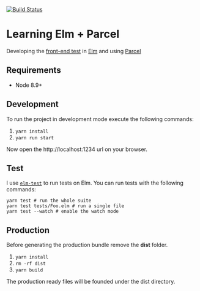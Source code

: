 [![Build Status](https://semaphoreci.com/api/v1/comogo/elm_shop/branches/master/shields_badge.svg)](https://semaphoreci.com/comogo/elm_shop)

# Learning Elm + Parcel

Developing the [front-end test](https://gist.github.com/giulianovarriale/269f948dbf18573190ae59410be849b4) in [Elm](https://elm-lang.org) and using [Parcel](https://parceljs.org)

## Requirements

- Node 8.9+

## Development

To run the project in development mode execute the following commands:

1. `yarn install`
2. `yarn run start`


Now open the http://localhost:1234 url on your browser.

## Test

I use [`elm-test`](https://github.com/rtfeldman/node-test-runner/tree/0.19) 
to run tests on Elm. 
You can run tests with the following commands:

```
yarn test # run the whole suite
yarn test tests/Foo.elm # run a single file
yarn test --watch # enable the watch mode
```

## Production

Before generating the production bundle remove the **dist** folder.

1. `yarn install`
2. `rm -rf dist`
3. `yarn build`

The production ready files will be founded under the dist directory.

